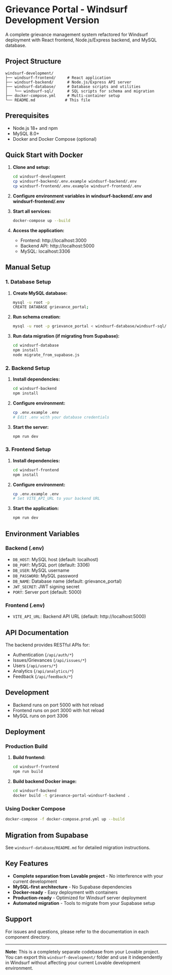 
# Grievance Portal - Windsurf Development Version

A complete grievance management system refactored for Windsurf deployment with React frontend, Node.js/Express backend, and MySQL database.

## Project Structure

```
windsurf-development/
├── windsurf-frontend/     # React application
├── windsurf-backend/      # Node.js/Express API server
├── windsurf-database/     # Database scripts and utilities
│   └── windsurf-sql/      # SQL scripts for schema and migration
├── docker-compose.yml     # Multi-container setup
└── README.md             # This file
```

## Prerequisites

- Node.js 18+ and npm
- MySQL 8.0+
- Docker and Docker Compose (optional)

## Quick Start with Docker

1. **Clone and setup:**
   ```bash
   cd windsurf-development
   cp windsurf-backend/.env.example windsurf-backend/.env
   cp windsurf-frontend/.env.example windsurf-frontend/.env
   ```

2. **Configure environment variables in windsurf-backend/.env and windsurf-frontend/.env**

3. **Start all services:**
   ```bash
   docker-compose up --build
   ```

4. **Access the application:**
   - Frontend: http://localhost:3000
   - Backend API: http://localhost:5000
   - MySQL: localhost:3306

## Manual Setup

### 1. Database Setup

1. **Create MySQL database:**
   ```bash
   mysql -u root -p
   CREATE DATABASE grievance_portal;
   ```

2. **Run schema creation:**
   ```bash
   mysql -u root -p grievance_portal < windsurf-database/windsurf-sql/schema.sql
   ```

3. **Run data migration (if migrating from Supabase):**
   ```bash
   cd windsurf-database
   npm install
   node migrate_from_supabase.js
   ```

### 2. Backend Setup

1. **Install dependencies:**
   ```bash
   cd windsurf-backend
   npm install
   ```

2. **Configure environment:**
   ```bash
   cp .env.example .env
   # Edit .env with your database credentials
   ```

3. **Start the server:**
   ```bash
   npm run dev
   ```

### 3. Frontend Setup

1. **Install dependencies:**
   ```bash
   cd windsurf-frontend
   npm install
   ```

2. **Configure environment:**
   ```bash
   cp .env.example .env
   # Set VITE_API_URL to your backend URL
   ```

3. **Start the application:**
   ```bash
   npm run dev
   ```

## Environment Variables

### Backend (.env)
- `DB_HOST`: MySQL host (default: localhost)
- `DB_PORT`: MySQL port (default: 3306)
- `DB_USER`: MySQL username
- `DB_PASSWORD`: MySQL password
- `DB_NAME`: Database name (default: grievance_portal)
- `JWT_SECRET`: JWT signing secret
- `PORT`: Server port (default: 5000)

### Frontend (.env)
- `VITE_API_URL`: Backend API URL (default: http://localhost:5000)

## API Documentation

The backend provides RESTful APIs for:
- Authentication (`/api/auth/*`)
- Issues/Grievances (`/api/issues/*`)
- Users (`/api/users/*`)
- Analytics (`/api/analytics/*`)
- Feedback (`/api/feedback/*`)

## Development

- Backend runs on port 5000 with hot reload
- Frontend runs on port 3000 with hot reload
- MySQL runs on port 3306

## Deployment

### Production Build

1. **Build frontend:**
   ```bash
   cd windsurf-frontend
   npm run build
   ```

2. **Build backend Docker image:**
   ```bash
   cd windsurf-backend
   docker build -t grievance-portal-windsurf-backend .
   ```

### Using Docker Compose

```bash
docker-compose -f docker-compose.prod.yml up --build
```

## Migration from Supabase

See `windsurf-database/README.md` for detailed migration instructions.

## Key Features

- **Complete separation from Lovable project** - No interference with your current development
- **MySQL-first architecture** - No Supabase dependencies
- **Docker-ready** - Easy deployment with containers
- **Production-ready** - Optimized for Windsurf server deployment
- **Automated migration** - Tools to migrate from your Supabase setup

## Support

For issues and questions, please refer to the documentation in each component directory.

---

**Note:** This is a completely separate codebase from your Lovable project. You can export this `windsurf-development/` folder and use it independently in Windsurf without affecting your current Lovable development environment.
